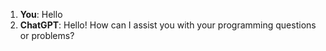 1. **You**: Hello
2. **ChatGPT**: Hello! How can I assist you with your programming questions or problems?